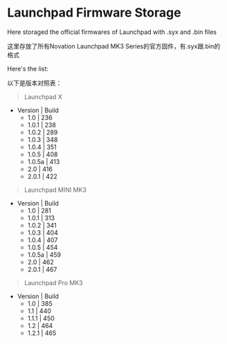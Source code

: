 # Launchpad Firmware Storage

Here storaged the official firmwares of Launchpad with .syx and .bin files

这里存放了所有Novation Launchpad MK3 Series的官方固件，有.syx跟.bin的格式

Here's the list:

以下是版本对照表：

> Launchpad X
* Version | Build
  - 1.0 | 236
  - 1.0.1 | 238
  - 1.0.2 | 289
  - 1.0.3 | 348
  - 1.0.4 | 351
  - 1.0.5 | 408
  - 1.0.5a | 413
  - 2.0 | 416
  - 2.0.1 | 422

> Launchpad MINI MK3
* Version | Build
  - 1.0 | 281
  - 1.0.1 | 313
  - 1.0.2 | 341
  - 1.0.3 | 404
  - 1.0.4 | 407
  - 1.0.5 | 454
  - 1.0.5a | 459
  - 2.0 | 462
  - 2.0.1 | 467

> Launchpad Pro MK3
* Version | Build
  - 1.0 | 385
  - 1.1 | 440
  - 1.1.1 | 450
  - 1.2 | 464
  - 1.2.1 | 465